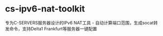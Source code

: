 # cs-ipv6-nat-toolkit
专为C-SERVERS服务器设计的IPv6 NAT工具 - 自动计算端口范围，生成socat转发命令，支持Delta1 Frankfurt等服务器一键配置
